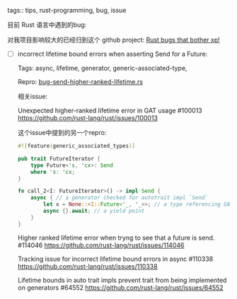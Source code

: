 tags:: tips, rust-programming, bug, issue

目前 Rust 语言中遇到的bug:

对我项目影响较大的已经归到这个 github project:
[Rust bugs that bother xp!](https://github.com/users/drmingdrmer/projects/2)

-   [ ] incorrect lifetime bound errors when asserting Send for a Future:

    Tags: async, lifetime, generator, generic-associated-type, 

    Repro: [bug-send-higher-ranked-lifetime.rs](../rust-playground/src/bin/bug-send-higher-ranked-lifetime.rs)


    相关issue:

    Unexpected higher-ranked lifetime error in GAT usage #100013
    https://github.com/rust-lang/rust/issues/100013

    这个issue中提到的另一个repro:

    ```rust
    #![feature(generic_associated_types)]

    pub trait FutureIterator {
        type Future<'s, 'cx>: Send
        where 's: 'cx;
    }

    fn call_2<I: FutureIterator>() -> impl Send {
        async { // a generator checked for autotrait impl `Send`
            let x = None::<I::Future<'_, '_>>; // a type referencing GAT
            async {}.await; // a yield point
        }
    }
    ```

    Higher ranked lifetime error when tryng to see that a future is send. #114046
    https://github.com/rust-lang/rust/issues/114046

    Tracking issue for incorrect lifetime bound errors in async #110338
    https://github.com/rust-lang/rust/issues/110338

    Lifetime bounds in auto trait impls prevent trait from being implemented on generators #64552
    https://github.com/rust-lang/rust/issues/64552



